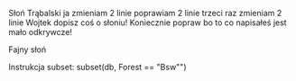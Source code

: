 Słoń Trąbalski
ja zmieniam 2 linie poprawiam 2 linie trzeci raz zmieniam 2 linie
Wojtek dopisz coś o słoniu!
Koniecznie popraw bo to co napisałeś jest mało odkrywcze!

Fajny słoń

Instrukcja subset:
subset(db, Forest == "Bsw"")
